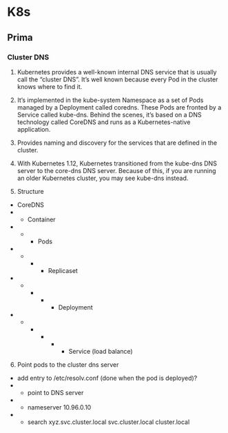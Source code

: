 # K8s

## Prima

### Cluster DNS
1. Kubernetes provides a well-known internal DNS service that is usually call the “cluster DNS”. It’s well known because every Pod in the cluster knows where to find it. 

2. It’s implemented in the kube-system Namespace as a set of Pods managed by a Deployment called coredns. These Pods are fronted by a Service called kube-dns. Behind the scenes, it’s based on a DNS technology called CoreDNS and runs as a Kubernetes-native application.

3. Provides naming and discovery for the services that are defined in the cluster. 

4. With Kubernetes 1.12, Kubernetes transitioned from the kube-dns DNS server to the core-dns DNS server. Because of this, if you are running an older Kubernetes cluster, you may see kube-dns instead.

5. Structure
- CoreDNS
- - Container
- - - Pods
- - - - Replicaset
- - - - - Deployment
- - - - - - Service (load balance)

6. Point pods to the cluster dns server
- add entry to /etc/resolv.conf (done when the pod is deployed)?
- - point to DNS server
- - nameserver 10.96.0.10
- - search xyz.svc.cluster.local svc.cluster.local cluster.local 